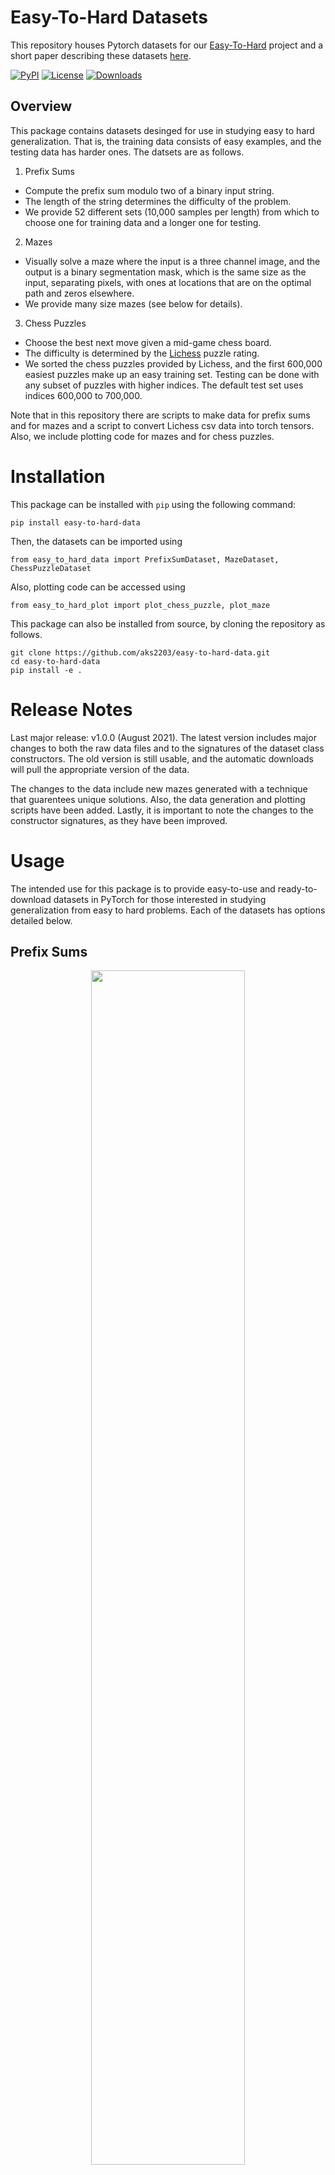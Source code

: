 # Easy-To-Hard Datasets
This repository houses Pytorch datasets for our [Easy-To-Hard](http://github.com/aks2203/easy-to-hard) project and a short paper describing these datasets [here](https://arxiv.org/abs/2108.06011).


[![PyPI](https://img.shields.io/pypi/v/easy-to-hard-data)](https://pypi.org/project/easy-to-hard-data/)
[![License](https://img.shields.io/badge/license-MIT-blue.svg)](https://github.com/aks2203/easy-to-hard-data/blob/main/LICENSE)
[![Downloads](https://static.pepy.tech/personalized-badge/easy-to-hard-data?period=month&units=international_system&left_color=blue&right_color=brightgreen&left_text=Downloads)](https://pepy.tech/project/easy-to-hard-data)

## Overview

This package contains datasets desinged for use in studying easy to hard generalization. That is, the training data consists of easy examples, and the testing data has harder ones. The datsets are as follows.

1. Prefix Sums

- Compute the prefix sum modulo two of a binary input string. 
- The length of the string determines the difficulty of the problem.
- We provide 52 different sets (10,000 samples per length) from which to choose one for training data and a longer one for testing.

2. Mazes

- Visually solve a maze where the input is a three channel image, and the output is a binary segmentation mask, which is the same size as the input, separating pixels, with ones at locations that are on the optimal path and zeros elsewhere.
- We provide many size mazes (see below for details).

3. Chess Puzzles
- Choose the best next move given a mid-game chess board.
- The difficulty is determined by the [Lichess](https://lichess.org/training) puzzle rating.
- We sorted the chess puzzles provided by Lichess, and the first 600,000 easiest puzzles make up an easy training set. Testing can be done with any subset of puzzles with higher indices. The default test set uses indices 600,000 to 700,000.

Note that in this repository there are scripts to make data for prefix sums and for mazes and a script to convert Lichess csv data into torch tensors. Also, we include plotting code for mazes and for chess puzzles.

# Installation

This package can be installed with `pip` using the following command:

```pip install easy-to-hard-data```

Then, the datasets can be imported using 

```from easy_to_hard_data import PrefixSumDataset, MazeDataset, ChessPuzzleDataset```

Also, plotting code can be accessed using

```from easy_to_hard_plot import plot_chess_puzzle, plot_maze```

This package can also be installed from source, by cloning the repository as follows.

``` 
git clone https://github.com/aks2203/easy-to-hard-data.git
cd easy-to-hard-data
pip install -e .
```

# Release Notes

Last major release: v1.0.0 (August 2021). The latest version includes major changes to both the raw data files and to the signatures of the dataset class constructors. The old version is still usable, and the automatic downloads will pull the appropriate version of the data.

The changes to the data include new mazes generated with a technique that guarentees unique solutions. Also, the data generation and plotting scripts have been added. Lastly, it is important to note the changes to the constructor signatures, as they have been improved.

# Usage
The intended use for this package is to provide easy-to-use and ready-to-download datasets in PyTorch for those interested in studying generalization from easy to hard problems. Each of the datasets has options detailed below.

## Prefix Sums

<p align='center'>
  <img width='70%' src='https://aks2203.github.io/easy-to-hard-data/prefix_sum_example.png'/>
</p>

For each sequence length, we provide a set of 10,000 input/output pairs. The `__init__` method has the following signature:

```
PrefixSumDataset(self, root: str, num_bits: int = 32, download: bool = True)
```

The `root` argument must be provided and determines where the data is or to where it will be downloaded if it does not already exist at that location. The `num_bits` arument determines the length of the input sequences, and therefore the difficulty of the problem. The default value is 32, but the avaialable options are 16 through 64 as well as 72, 128, 256, and 512. Finally, the `download` argument sets whether to download the data.

## Mazes

<p align='center'>
  <img width='25%' src='https://aks2203.github.io/easy-to-hard-data/maze_example_15.png'/>
</p>
<p align='center'>
  <img width='65%' src='https://aks2203.github.io/easy-to-hard-data/maze_example_33.png'/>
</p>

For sizes in {9, 11, 13, 15, 17} we have 50,000 training examples and 10,000 testing examples. For the larger sizes {19, 21, 23, 25, 27, 29, 31, 33, 35, 37, 59}, we provide 1,000 testing mazes each. The mazes shown above are examples of sizes 15 (top) and 33 (bottom). The `__init__` method has the following signature:

```
MazeDataset(self, root: str, train: bool = True, size: int = 9, transform: Optional[Callable] = None, download: bool = True)
```

The `root` argument must be provided and determines where the data is or to where it will be downloaded if it does not already exist at that location. The `train` arument distiguishes between the training and testing sets. The `size` arument sets the size (one of the integers listed above). The `transform` argument allows you to pass in a torchvision transform like random cropping. Finally, the `download` argument sets whether to download the data.

## Chess Puzzles

<p align='center'>
  <img width='40%' src='https://aks2203.github.io/easy-to-hard-data/chess_input_example.png'/>
  <img width='40%' src='https://aks2203.github.io/easy-to-hard-data/chess_target_example.png'/>
</p>

We compiled a dataset from Lichess's puzzles database. We provide a set of about 1.5M input/output pairs sorted by dificulty rating. The `__init__` method has the following signature:

```
ChessPuzzleDataset(root: str, train: bool = True, idx_start: int = None, idx_end: int = None, who_moves: bool = True, download: bool = True)
```

The `root` argument must be provided and determines where the data is or to where it will be downloaded if it does not already exist at that location. The `train` arument distiguishes between the training and testing sets. The `idx_start` and `idx_end` aruments are an alternative to `train` and can be used to manually choose the indices in the sorted data to use. The `who_moves` argument returns a boolean, where True indicates that black moves next, and False indicates that white moves next. Finally, the `download` argument sets whether to download the data.

The automatic download will also retrieve a file containing the rating of each chess puzzle. This file is not used by any of the functions/methods in this code, but it is available to be read/used by anyone interested. The indices match the other tensors downloaded. Also, note that if generating the data, [this CSV file](https://cs.umd.edu/~tomg/download/Easy_to_Hard_Datav2/deepthinking_lichess.tar.gz) needs to be downloaded and stored in the same directory as the dataset generation code.

## Example

To make two prefix-sum dataloaders, one with training (32 bits) and one with testing (40 bits) data, we provide the following example.

```
from easy_to_hard_data import PrefixSumDataset
import torch.utils.data as data

train_data = PrefixSumDataset("./data", num_bits=32, download=True)
test_data = PrefixSumDataset("./data", num_bits=40, download=True)

trainloader = data.DataLoader(train_data, batch_size=200, shuffle=True)
testloader = data.DataLoader(test_data, batch_size=200, shuffle=False)
```

## Contributing

If you have improvements or find bugs, feel free to open issues.

## Citing Our Work

If you find this code helpful and use these datasets, please consider citing our work.

The datasets are descried in [Datasets for Studying Generalization from Easy to Hard Examples](https://arxiv.org/abs/2108.06011)

```
@misc{schwarzschild2021datasets,
      title={Datasets for Studying Generalization from Easy to Hard Examples}, 
      author={Avi Schwarzschild and Eitan Borgnia and Arjun Gupta and Arpit Bansal and Zeyad Emam and Furong Huang and Micah Goldblum and Tom Goldstein},
      year={2021},
      eprint={2108.06011},
      archivePrefix={arXiv},
      primaryClass={cs.LG}
}
```
